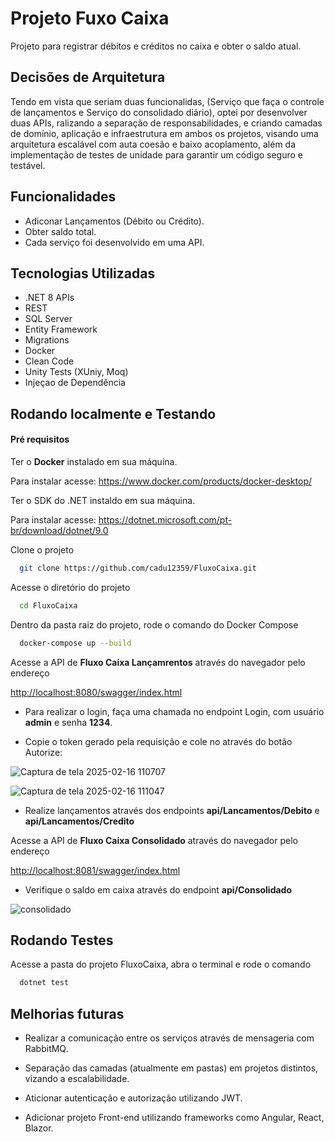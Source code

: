 
# Projeto Fuxo Caixa

Projeto para registrar débitos e créditos no caixa e obter o saldo atual.

## Decisões de Arquitetura 

Tendo em vista que seriam duas funcionalidas, (Serviço que faça o controle de lançamentos e Serviço do consolidado diário), optei por desenvolver duas APIs, ralizando a separação de responsabilidades, e criando camadas de domínio, aplicação e infraestrutura em ambos os projetos, visando uma arquitetura escalável com auta coesão e baixo acoplamento, além da implementação de testes de unidade para garantir um código seguro e testável.



## Funcionalidades

- Adiconar Lançamentos (Débito ou Crédito).
- Obter saldo total.
- Cada serviço foi desenvolvido em uma API.
## Tecnologias Utilizadas

- .NET 8 APIs
- REST
- SQL Server
- Entity Framework
- Migrations
- Docker
- Clean Code
- Unity Tests (XUniy, Moq)
- Injeçao de Dependência


## Rodando localmente e Testando

#### **Pré requisitos**

Ter o **Docker** instalado em sua máquina.

Para instalar acesse: https://www.docker.com/products/docker-desktop/

Ter o SDK do .NET instaldo em sua máquina.

Para instalar acesse: https://dotnet.microsoft.com/pt-br/download/dotnet/9.0


Clone o projeto

```bash
  git clone https://github.com/cadu12359/FluxoCaixa.git
```

Acesse o diretório do projeto

```bash
  cd FluxoCaixa
```

Dentro da pasta raiz do projeto, rode o comando do Docker Compose

```bash
  docker-compose up --build
```

Acesse a API de **Fluxo Caixa Lançamrentos** através do navegador pelo endereço

[http://localhost:8080/swagger/index.html](http://localhost:8080/swagger/index.html)

- Para realizar o login, faça uma chamada no endpoint Login, com usuário **admin** e senha **1234**.
 
- Copie o token gerado pela requisição e cole no através do botão Autorize:

![Captura de tela 2025-02-16 110707](https://github.com/user-attachments/assets/f74af44c-ad7f-47d8-8127-fba5046509a5)

![Captura de tela 2025-02-16 111047](https://github.com/user-attachments/assets/31e0c6f9-494f-4111-8f29-82b137da3056)

- Realize lançamentos através dos endpoints **api/Lancamentos/Debito** e **api/Lancamentos/Credito**

Acesse a API de **Fluxo Caixa Consolidado** através do navegador pelo endereço

[http://localhost:8081/swagger/index.html](http://localhost:8081/swagger/index.html)

- Verifique o saldo em caixa através do endpoint **api/Consolidado** 

![consolidado](https://github.com/user-attachments/assets/d1f254e0-5a08-410a-9d1b-cf712071d886)

## Rodando Testes

Acesse a pasta do projeto FluxoCaixa, abra o terminal e rode o comando

```bash
  dotnet test
```

## Melhorias futuras

- Realizar a comunicação entre os serviços através de mensageria com RabbitMQ.

- Separação das camadas (atualmente em pastas) em projetos distintos, vizando a escalabilidade.

- Aticionar autenticação e autorização utilizando JWT.

- Adicionar projeto Front-end utilizando frameworks como Angular, React, Blazor.

